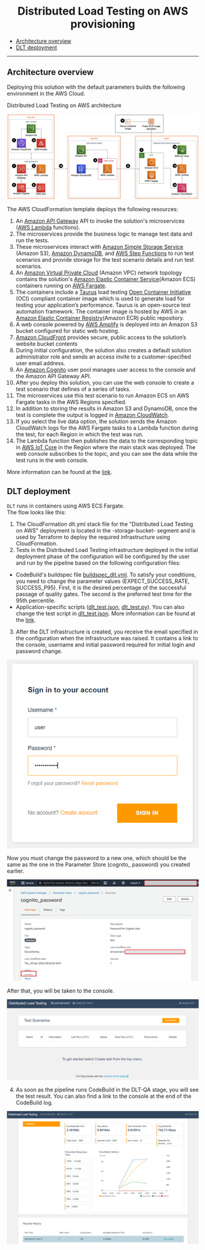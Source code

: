 <h1 align="center">  Distributed Load Testing on AWS provisioning </h1>

* [Architecture overview](./dlt.md#architecture-overview)
* [DLT deployment](./dlt.md#dLT-deployment)

<hr>

## Architecture overview
Deploying this solution with the default parameters builds the following environment in the AWS Cloud.

Distributed Load Testing on AWS architecture
      
![distributed-load-testing-architecture.png](pic/distributed-load-testing-architecture.png)

The AWS CloudFormation template deploys the following resources:

1. An [Amazon API Gateway](https://aws.amazon.com/api-gateway) API to invoke the solution's microservices ([AWS Lambda](https://aws.amazon.com/lambda) functions).
2. The microservices provide the business logic to manage test data and run the tests.
3. These microservices interact with [Amazon Simple Storage Service](https://aws.amazon.com/s3) (Amazon S3), [Amazon DynamoDB](https://aws.amazon.com/dynamodb), and [AWS Step Functions](https://aws.amazon.com/step-functions) to run test scenarios and provide storage for the test scenario details and run test scenarios.
4. An [Amazon Virtual Private Cloud](https://aws.amazon.com/vpc) (Amazon VPC) network topology contains the solution's [Amazon Elastic Container Service](https://aws.amazon.com/ecs)(Amazon ECS) containers running on [AWS Fargate](https://aws.amazon.com/fargate).
5. The containers include a [Taurus](https://gettaurus.org/) load testing [Open Container Initiative](https://opencontainers.org/) (OCI) compliant container image which is used to generate load for testing your application’s performance. Taurus is an open-source test automation framework. The container image is hosted by AWS in an [Amazon Elastic Container Registry](https://aws.amazon.com/ecr)(Amazon ECR) public repository.
6. A web console powered by [AWS Amplify](https://aws.amazon.com/amplify) is deployed into an Amazon S3 bucket configured for static web hosting.
7. [Amazon CloudFront](https://aws.amazon.com/cloudfront) provides secure, public access to the solution’s website bucket contents
8. During initial configuration, the solution also creates a default solution administrator role and sends an access invite to a customer-specified user email address.
9. An [Amazon Cognito](https://aws.amazon.com/cognito) user pool manages user access to the console and the Amazon API Gateway API.
10. After you deploy this solution, you can use the web console to create a test scenario that defines of a series of tasks.
11. The microservices use this test scenario to run Amazon ECS on AWS Fargate tasks in the AWS Regions specified.
12. In addition to storing the results in Amazon S3 and DynamoDB, once the test is complete the output is logged in [Amazon CloudWatch](https://aws.amazon.com/cloudwatch).
13. If you select the live data option, the solution sends the Amazon CloudWatch logs for the AWS Fargate tasks to a Lambda function during the test, for each Region in which the test was run.
14. The Lambda function then publishes the data to the corresponding topic in [AWS IoT Core](https://aws.amazon.com/iot-core) in the Region where the main stack was deployed. The web console subscribes to the topic, and you can see the data while the test runs in the web console.

More information can be found at the [link](https://docs.aws.amazon.com/solutions/latest/distributed-load-testing-on-aws/welcome.html).

## DLT deployment
`DLT` runs in containers using AWS ECS Fargate.  
The flow looks like this:  
1. The CloudFormation dlt.yml stack file for the "Distributed Load Testing on AWS" deployment is located in the <Project name>-storage-bucket-<region> segment and is used by Terraform to deploy the required infrastructure using CloudFormation.
2. Tests in the Distributed Load Testing infrastructure deployed in the initial deployment phase of the configuration will be configured by the user and run by the pipeline based on the following  configuration files:
  * CodeBuild's buildspec file [buildspec_dlt.yml](../docs/template_config_files/buildspec_dlt.yml). To satisfy your conditions, you need to change the parameter values (EXPECT_SUCCESS_RATE, SUCCESS_P95). First, it is the desired percentage of the successful passage of quality gates. The second is the preferred test time for the 95th percentile.
  * Application-specific scripts ([dlt_test.json](../docs/template_config_files/scripts/dlt/dlt_test.json), [dlt_test.py](../docs/template_config_files/scripts/dlt/dlt_test.py)). You can also change the test script in [dlt_test.json](../docs/template_config_files/scripts/dlt/dlt_test.json). More information can be found at the [link](https://docs.aws.amazon.com/solutions/latest/distributed-load-testing-on-aws/source-code.html).
3. After the DLT infrastructure is created, you receive the email specified in the configuration when the infrastructure was raised. It contains a link to the console, username and initial password required for initial login and password change.
  
  ![dlt-1.png](pic/dlt-1.png)
  
  Now you must change the password to a new one, which should be the same as the one in the Parameter Store (cognito_ password) you created earlier.
  
  ![dlt-2.png](pic/dlt-2.png)
  
  After that, you will be taken to the console.
  
  ![dlt-3.png](pic/dlt-3.png)
  
4. As soon as the pipeline runs CodeBuild in the DLT-QA stage, you will see the test result. You can also find a link to the console at the end of the CodeBuild log.

  ![dlt-4.png](pic/dlt-4.png)